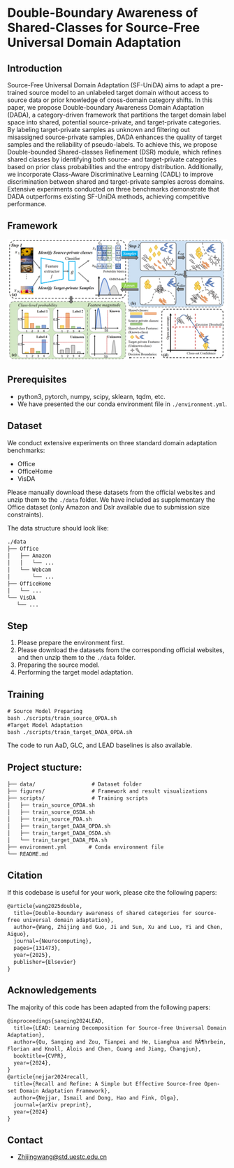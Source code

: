 # Double-Boundary Awareness of Shared-Classes for Source-Free Universal Domain Adaptation

## Introduction
Source-Free Universal Domain Adaptation (SF-UniDA) aims to adapt a pre-trained source model to an unlabeled target domain without access to source data or prior knowledge of cross-domain category shifts.
In this paper, we propose Double-boundary Awareness Domain Adaptation (DADA), a category-driven framework that partitions the target domain label space into shared, potential source-private, and target-private categories.
By labeling target-private samples as unknown and filtering out misassigned source-private samples, DADA enhances the quality of target samples and the reliability of pseudo-labels.
To achieve this, we propose Double-bounded Shared-classes Refinement (DSR) module, which refines shared classes by identifying both source- and target-private categories based on prior class probabilities and the entropy distribution.
Additionally, we incorporate Class-Aware Discriminative Learning (CADL) to improve discrimination between shared and target-private samples across domains.
Extensive experiments conducted on three benchmarks demonstrate that DADA outperforms existing SF-UniDA methods, achieving competitive performance.

## Framework
![alt text](image.png)
## Prerequisites
- python3, pytorch, numpy, scipy, sklearn, tqdm, etc.
- We have presented the our conda environment file in `./environment.yml`.

## Dataset
We conduct extensive experiments on three standard domain adaptation benchmarks:
- Office
- OfficeHome
- VisDA

Please manually download these datasets from the official websites and unzip them to the `./data` folder. We have included as supplementary the Office dataset (only Amazon and Dslr available due to submission size constraints).

The data structure should look like:

```
./data
├── Office
│   ├── Amazon
│   │   └── ...
│   └── Webcam
│       └── ...
├── OfficeHome
│   └── ...
└── VisDA
   └── ...
```
## Step
1. Please prepare the environment first.
2. Please download the datasets from the corresponding official websites, and then unzip them to the `./data` folder.
3. Preparing the source model.
4. Performing the target model adaptation.
## Training
```
# Source Model Preparing
bash ./scripts/train_source_OPDA.sh
#Target Model Adaptation
bash ./scripts/train_target_DADA_OPDA.sh
```
The code to run AaD, GLC, and LEAD baselines is also available. 

## Project stucture: 
```
├── data/                  # Dataset folder
├── figures/               # Framework and result visualizations
├── scripts/               # Training scripts
│   ├── train_source_OPDA.sh
│   ├── train_source_OSDA.sh
│   ├── train_source_PDA.sh
│   ├── train_target_DADA_OPDA.sh
│   ├── train_target_DADA_OSDA.sh
│   └── train_target_DADA_PDA.sh
├── environment.yml       # Conda environment file
└── README.md
```

## Citation
If this codebase is useful for your work, please cite the following papers:
```
@article{wang2025double,
  title={Double-boundary awareness of shared categories for source-free universal domain adaptation},
  author={Wang, Zhijing and Guo, Ji and Sun, Xu and Luo, Yi and Chen, Aiguo},
  journal={Neurocomputing},
  pages={131473},
  year={2025},
  publisher={Elsevier}
}
```

## Acknowledgements 
The majority of this code has been adapted from the following papers:
```
@inproceedings{sanqing2024LEAD,
  title={LEAD: Learning Decomposition for Source-free Universal Domain Adaptation},
  author={Qu, Sanqing and Zou, Tianpei and He, Lianghua and RÃ¶hrbein, Florian and Knoll, Alois and Chen, Guang and Jiang, Changjun},
  booktitle={CVPR},
  year={2024},
}
@article{nejjar2024recall,
  title={Recall and Refine: A Simple but Effective Source-free Open-set Domain Adaptation Framework},
  author={Nejjar, Ismail and Dong, Hao and Fink, Olga},
  journal={arXiv preprint},
  year={2024}
}
```


## Contact
- Zhijingwang@std.uestc.edu.cn
